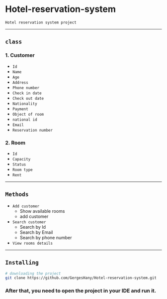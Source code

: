 # Hotel-reservation-system

`Hotel reservation system project` 

<hr>

## `class`
### 1. Customer
  - `Id` 
  - `Name` 
  - `Age` 
  - `Address` 
  - `Phone number` 
  - `Check in date` 
  - `Check out date` 
  - `Nationality` 
  - `Payment`
  - `Object of room`
  - `national id`
  - `Email`
  - `Reservation number`

### 2. Room
   - `Id` 
   - `Capacity` 
   - `Status` 
   - `Room type`
   - `Rent` 

<hr>

## `Methods`
- `Add customer`
  - Show available rooms
  - add customer
- `Search customer`
  - Search by Id
  - Search by Email
  - Search by phone number
- `View rooms details`


<hr>

## `Installing`
```bash
# downloading the project
git clone https://github.com/GergesHany/Hotel-reservation-system.git
```
### After that, you need to open the project in your IDE and run it.

